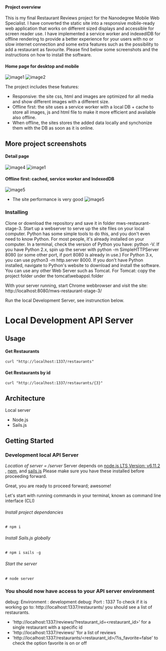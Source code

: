 #### Project overview
 
This is my final Restaurant Reviews project for the Nanodegree Mobile Web Specialist. I have converted the static site into a responsive mobile-ready web application that works on different sized displays and accessible for screen reader use. I have implemented a service worker and indexedIDB for offline rendering to provide a better experience for your users with no or slow internet connection and some extra features such as the possibility to add a restaurant as favourite. Please find below some screenshots and the instructions on how to install the software.
#### Home page for desktop and mobile 
![image1](./images/restaurantApp_home.png "Project home")
![image2](./images/restaurantApp_mobile3.png "Project home for mobile")    

The project includes these features:
- Responsive: the site css, html and images are optimized for all media and show different images with a different size.
- Offline first: the site uses a service worker with a local DB + cache to store all images, js and html file to make it more efficient and available also offline.
- When offline, the sites stores the added data locally and synchonize them with the DB as soon as it is online.

## More project screenshots
#### Detail page 
![image4](./images/restaurantApp_detail.png "Detail page of a restaurant") ![image1](./images/restaurantApp_mobile2.png "Detail page of for mobile")
#### Offline first: cached, service worker and IndexedDB
![image5](./images/restaurantApp_offlineFirst.png "Detail of service worker and Offline first")
- The site performance is very good
![image5](./images/performance.PNG "Performance audits in Google Dev tools")

### Installing
Clone or download the repository and save it in folder mws-restaurant-stage-3.
Start up a webserver to serve up the site files on your local computer. Python has some simple tools to do this, and you don't even need to know Python. For most people, it's already installed on your computer. In a terminal, check the version of Python you have: python -V. If you have Python 2.x, spin up the server with python -m SimpleHTTPServer 8080 (or some other port, if port 8080 is already in use.) For Python 3.x, you can use python3 -m http.server 8000. If you don't have Python installed, navigate to Python's website to download and install the software. You can use any other Web Server such as Tomcat. For Tomcat: copy the project folder under the tomcat\webapps\ folder

With your server running, start Chrome webbrowser and visit the site: http://localhost:8080/mws-restaurant-stage-3/

Run the local Development Server, see instrunction below.


# Local Development API Server
## Usage
#### Get Restaurants
```
curl "http://localhost:1337/restaurants"
```
#### Get Restaurants by id
````
curl "http://localhost:1337/restaurants/{3}"
````

## Architecture
Local server
- Node.js
- Sails.js


## Getting Started

### Development local API Server
_Location of server = /server_
Server depends on [node.js LTS Version: v6.11.2 ](https://nodejs.org/en/download/), [npm](https://www.npmjs.com/get-npm), and [sails.js](http://sailsjs.com/)
Please make sure you have these installed before proceeding forward.

Great, you are ready to proceed forward; awesome!

Let's start with running commands in your terminal, known as command line interface (CLI)

###### Install project dependancies
```Install project dependancies
# npm i
```
###### Install Sails.js globally
```Install sails global
# npm i sails -g
```
###### Start the server
```Start server
# node server
```
### You should now have access to your API server environment
debug: Environment : development
debug: Port        : 1337
To check if it is working go to: http://localhost:1337/restaurants/
you should see a list of restaurants.
- 'http://localhost:1337/reviews/?restaurant_id=<restaurant_id>' for a single restaurant with a specific id
- 'http://localhost:1337/reviews/ 'for a list of reviews
- 'http://localhost:1337/restaurants/<restaurant_id>/?is_favorite=false' to check the option favorite is on or off



